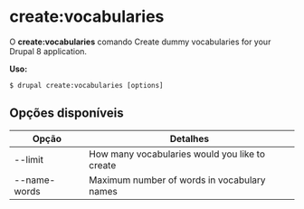 # create:vocabularies
O **create:vocabularies** comando Create dummy vocabularies for your Drupal 8 application.

**Uso:**
```
$ drupal create:vocabularies [options] 
```

## Opções disponíveis
Opção | Detalhes
-------|-------------
--limit | How many vocabularies would you like to create
--name-words | Maximum number of words in vocabulary names
